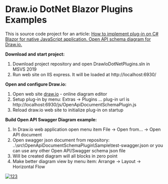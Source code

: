 # Draw.io DotNet Blazor Plugins Examples

This is source code project for an article: [How to implement plug-in on C# Blazor for native JavaScript application. Open API schema diagram for Draw.io.](https://medium.com/@wertugo.graphics/how-to-implement-plug-in-on-c-blazor-for-native-javascript-application-e462845e1e89)

**Download and start project:**

1. Download project repository and open DrawIoDotNetPlugins.sln in MSVS 2019
2. Run web site on IIS express. It will be loaded at http://localhost:6930/

**Open and configure Draw.io:**

1. Open web site [draw.io](https://draw.io) - online diagram editor
2. Setup plug-in by menu: Extras -> Plugins ...
plug-in url is http://localhost:6930/js/OpenApiDocumentSchemaPlugin.js
3. Reload draw.io web site to initialize plug-in on startup

**Build Open API Swagger Diagram example:**

1. In Draw.io web application open menu item File -> Open from... -> Open API document 
2. Open swagger json document from repository: ..\src\OpenApiDocumentSchemaPlugin\Sample\test-swagger.json
or you can use any other Open API/Swagger schema json file
3. Will be created diagram will all blocks in zero point
4. Make better diagram view by menu item: Arrange -> Layout -> Horizontal Flow

[![123](https://miro.medium.com/max/1114/1*FAqEkAm_AtWv2g7G7BSPug.gif "123")](https://miro.medium.com/max/1114/1*FAqEkAm_AtWv2g7G7BSPug.gif "123")
